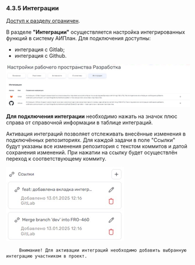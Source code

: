 ### 4.3.5 Интеграции

[Доступ к разделу ограничен](9_roles/9.2_access.md). 

В разделе **"Интеграции"** осуществляется настройка интегрированных функций в систему АИПлан. Для подключения доступны:

- интеграция с Gitlab;
- интеграция с Github. 

![интеграции](/imgs/интеграции.jpg)

**Для подключения интеграции** необходимо нажать на значок плюс справа от справочной информации в таблице интеграций.

Активация интеграций позволяет отслеживать внесённые изменения в подключённых репозиториях. Для каждой задачи в поле "Ссылки" будут указаны все изменения репозитория с текстом коммитов и датой сохранения изменений. При нажатии на ссылку будет осуществлён переход к соответствующему коммиту. 

![интеграции_1](/imgs/интеграции_1.jpg)

         Внимание! Для активации интеграций необходимо добавить выбранную интеграцию участником в проект.